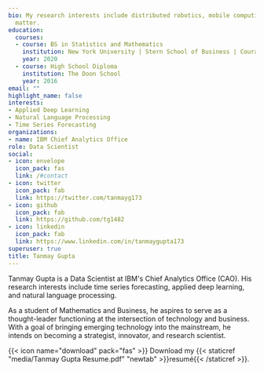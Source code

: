 ```yaml
---
bio: My research interests include distributed robotics, mobile computing and programmable
  matter.
education:
  courses:
  - course: BS in Statistics and Mathematics
    institution: New York University | Stern School of Business | Courant Institute of Mathematical
    year: 2020
  - course: High School Diploma
    institution: The Doon School
    year: 2016
email: ""
highlight_name: false
interests:
- Applied Deep Learning
- Natural Language Processing
- Time Series Forecasting
organizations:
- name: IBM Chief Analytics Office
role: Data Scientist
social:
- icon: envelope
  icon_pack: fas
  link: /#contact
- icon: twitter
  icon_pack: fab
  link: https://twitter.com/tanmayg173
- icon: github
  icon_pack: fab
  link: https://github.com/tg1482
- icon: linkedin
  icon_pack: fab
  link: https://www.linkedin.com/in/tanmaygupta173
superuser: true
title: Tanmay Gupta
---
```


Tanmay Gupta is a Data Scientist at IBM's Chief Analytics Office (CAO). His research interests include time series forecasting, applied deep learning, and natural language processing. 

As a student of Mathematics and Business, he aspires to serve as a thought-leader functioning at the intersection of technology and business. With a goal of bringing emerging technology into the mainstream, he intends on becoming a strategist, innovator, and research scientist. 

{{< icon name="download" pack="fas" >}} Download my {{< staticref "media/Tanmay Gupta Resume.pdf" "newtab" >}}resumé{{< /staticref >}}.
